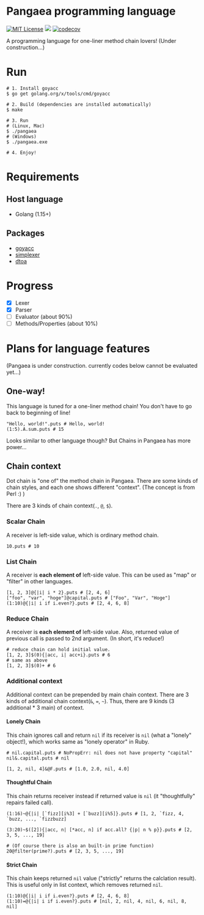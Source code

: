 # Pangaea programming language
[![MIT License](https://img.shields.io/badge/license-MIT-blue.svg?style=flat)](LICENSE)
![](https://github.com/Syuparn/Pangaea/workflows/GoTest/badge.svg?branch=master)
[![codecov](https://codecov.io/gh/Syuparn/Pangaea/branch/master/graph/badge.svg)](https://codecov.io/gh/Syuparn/Pangaea)

A programming language for one-liner method chain lovers! (Under construction...)

# Run

```bash:
# 1. Install goyacc
$ go get golang.org/x/tools/cmd/goyacc

# 2. Build (dependencies are installed automatically)
$ make

# 3. Run
# (Linux, Mac)
$ ./pangaea
# (Windows)
$ ./pangaea.exe

# 4. Enjoy!
```

# Requirements
## Host language
- Golang (1.15+)

## Packages
- [goyacc](https://godoc.org/golang.org/x/tools/cmd/goyacc)
- [simplexer](github.com/macrat/simplexer)
- [dtoa](github.com/tanaton/dtoa)

# Progress

- [x] Lexer
- [x] Parser
- [ ] Evaluator (about 90%)
- [ ] Methods/Properties (about 10%)

# Plans for language features
(Pangaea is under construction. currently codes below cannot be evaluated yet...)

## One-way!
This language is tuned for a one-liner method chain!
You don't have to go back to beginning of line!

```
"Hello, world!".puts # Hello, world!
(1:5).A.sum.puts # 15
```

Looks similar to other language though?
But Chains in Pangaea has more power...

## Chain context
Dot chain is "one of" the method chain in Pangaea.
There are some kinds of chain styles, and each one shows different "context".
(The concept is from Perl :) )

There are 3 kinds of chain context(`.`, `@`, `$`).

### Scalar Chain
A receiver is left-side value, which is ordinary method chain.

```
10.puts # 10
```

### List Chain
A receiver is **each element of** left-side value.
This can be used as "map" or "filter" in other languages.

```
[1, 2, 3]@{|i| i * 2}.puts # [2, 4, 6]
["foo", "var", "hoge"]@capital.puts # ["Foo", "Var", "Hoge"]
(1:10)@{|i| i if i.even?}.puts # [2, 4, 6, 8]
```

### Reduce Chain
A receiver is **each element of** left-side value.
Also, returned value of previous call is passed to 2nd argument.
(In short, it's reduce!)

```
# reduce chain can hold initial value.
[1, 2, 3]$(0){|acc, i| acc+i}.puts # 6
# same as above
[1, 2, 3]$(0)+ # 6
```

### Additional context
Additional context can be prepended by main chain context.
There are 3 kinds of additional chain context(`&`, `=`, `~`).
Thus, there are 9 kinds (3 additional * 3 main) of context.

#### Lonely Chain
This chain ignores call and return `nil` if its receiver is `nil` (what a "lonely" object!),
which works same as "lonely operator" in Ruby.

```
# nil.capital.puts # NoPropErr: nil does not have property "capital"
nil&.capital.puts # nil

[1, 2, nil, 4]&@F.puts # [1.0, 2.0, nil, 4.0]
```

#### Thoughtful Chain
This chain returns receiver instead if returned value is `nil`
(it "thoughtfully" repairs failed call).

```
(1:16)~@{|i| [`fizz][i%3] + [`buzz][i%5]}.puts # [1, 2, `fizz, 4, `buzz, ..., `fizzbuzz]

(3:20)~$([2]){|acc, n| [*acc, n] if acc.all? {|p| n % p}}.puts # [2, 3, 5, ..., 19]

# (Of course there is also an built-in prime function)
20@filter(prime?).puts # [2, 3, 5, ..., 19]
```

#### Strict Chain
This chain keeps returned `nil` value ("strictly" returns the calclation result).
This is useful only in list context, which removes returned `nil`.

```
(1:10)@{|i| i if i.even?}.puts # [2, 4, 6, 8]
(1:10)=@{|i| i if i.even?}.puts # [nil, 2, nil, 4, nil, 6, nil, 8, nil]
```
